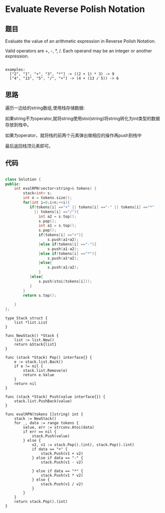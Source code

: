 # Evaluate Reverse Polish Notation

## 题目

Evaluate the value of an arithmetic expression in Reverse Polish Notation.

Valid operators are +, -, *, /. Each operand may be an integer or another expression.

```

examples:
  ["2", "1", "+", "3", "*"] -> ((2 + 1) * 3) -> 9
  ["4", "13", "5", "/", "+"] -> (4 + (13 / 5)) -> 6

```

## 思路

  遍历一边给的string数组,使用栈存储数据:
  
  如果string不为operator,就将string使用stoi(string)将string转化为int类型的数据存放到栈中。
  
  如果为operator，就将栈的前两个元素弹出做相应的操作再push到栈中
  
  最后返回栈顶元素即可。
  
  

## 代码

```cpp

class Solution {
public:
    int evalRPN(vector<string>& tokens) {
        stack<int> s;
        int n = tokens.size();
        for(int i=0;i<n;++i){
           if(tokens[i] =="+" || tokens[i] =="-" || tokens[i] =="*" 
             || tokens[i] =="/"){
               int a2 = s.top();
               s.pop();
               int a1 = s.top();
               s.pop();
               if(tokens[i] =="+"){
                   s.push(a1+a2);
               }else if(tokens[i] =="-"){
                   s.push(a1-a2);
               }else if(tokens[i] =="*"){
                   s.push(a1*a2);
               }else{
                   s.push(a1/a2);
               } 
           }else{
               s.push(stoi(tokens[i]));
           }
        }
        return s.top();
        
    }
};


```

```golang
type Stack struct {
	list *list.List
}

func NewStack() *Stack {
	list := list.New()
	return &Stack{list}
}

func (stack *Stack) Pop() interface{} {
	e := stack.list.Back()
	if e != nil {
		stack.list.Remove(e)
		return e.Value
	}
	return nil
}

func (stack *Stack) Push(value interface{}) {
	stack.list.PushBack(value)
}

func evalRPN(tokens []string) int {
	stack := NewStack()
	for _, data := range tokens {
		value, err := strconv.Atoi(data)
		if err == nil {
			stack.Push(value)
		} else {
			v2, v1 := stack.Pop().(int), stack.Pop().(int)
			if data == "+" {
				stack.Push(v1 + v2)
			} else if data == "-" {
				stack.Push(v1 - v2)

			} else if data == "*" {
				stack.Push(v1 * v2)
			} else {
				stack.Push(v1 / v2)
			}
		}
	}
	return stack.Pop().(int)
}

```

